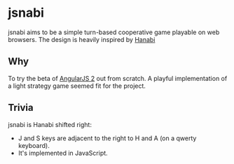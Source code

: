 # jsnabi
jsnabi aims to be a simple turn-based cooperative game playable on web browsers.
The design is heavily inspired by [Hanabi](https://en.wikipedia.org/wiki/Hanabi_(card_game))

## Why
To try the beta of [AngularJS 2](https://angular.io/) out from scratch.
A playful implementation of a light strategy game seemed fit for the project.

## Trivia
jsnabi is Hanabi shifted right:
- J and S keys are adjacent to the right to H and A (on a qwerty keyboard).
- It's implemented in JavaScript.
